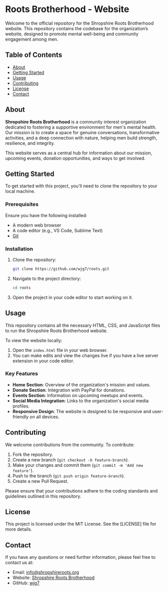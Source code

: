 # Roots Brotherhood - Website

Welcome to the official repository for the Shropshire Roots Brotherhood website. This repository contains the codebase for the organization’s website, designed to promote mental well-being and community engagement among men.

## Table of Contents

- [About](#about)
- [Getting Started](#getting-started)
- [Usage](#usage)
- [Contributing](#contributing)
- [License](#license)
- [Contact](#contact)

## About

**Shropshire Roots Brotherhood** is a community interest organization dedicated to fostering a supportive environment for men's mental health. Our mission is to create a space for genuine conversations, transformative activities, and a deep connection with nature, helping men build strength, resilience, and integrity.

This website serves as a central hub for information about our mission, upcoming events, donation opportunities, and ways to get involved.

## Getting Started

To get started with this project, you'll need to clone the repository to your local machine.

### Prerequisites

Ensure you have the following installed:

- A modern web browser
- A code editor (e.g., VS Code, Sublime Text)
- [Git](https://git-scm.com/)

### Installation

1. Clone the repository:

    ```bash
    git clone https://github.com/wjg7/roots.git
    ```

2. Navigate to the project directory:

    ```bash
    cd roots
    ```

3. Open the project in your code editor to start working on it.

## Usage

This repository contains all the necessary HTML, CSS, and JavaScript files to run the Shropshire Roots Brotherhood website. 

To view the website locally:

1. Open the `index.html` file in your web browser.
2. You can make edits and view the changes live if you have a live server extension in your code editor.

### Key Features

- **Home Section**: Overview of the organization's mission and values.
- **Donate Section**: Integration with PayPal for donations.
- **Events Section**: Information on upcoming meetups and events.
- **Social Media Integration**: Links to the organization's social media profiles.
- **Responsive Design**: The website is designed to be responsive and user-friendly on all devices.

## Contributing

We welcome contributions from the community. To contribute:

1. Fork the repository.
2. Create a new branch (`git checkout -b feature-branch`).
3. Make your changes and commit them (`git commit -m 'Add new feature'`).
4. Push to the branch (`git push origin feature-branch`).
5. Create a new Pull Request.

Please ensure that your contributions adhere to the coding standards and guidelines outlined in this repository.

## License

This project is licensed under the MIT License. See the [LICENSE] file for more details.

## Contact

If you have any questions or need further information, please feel free to contact us at:

- Email: info@shropshireroots.org
- Website: [Shropshire Roots Brotherhood](https://rootsbrotherhood.org)
- GitHub: [wjg7](https://github.com/wjg7/roots)
